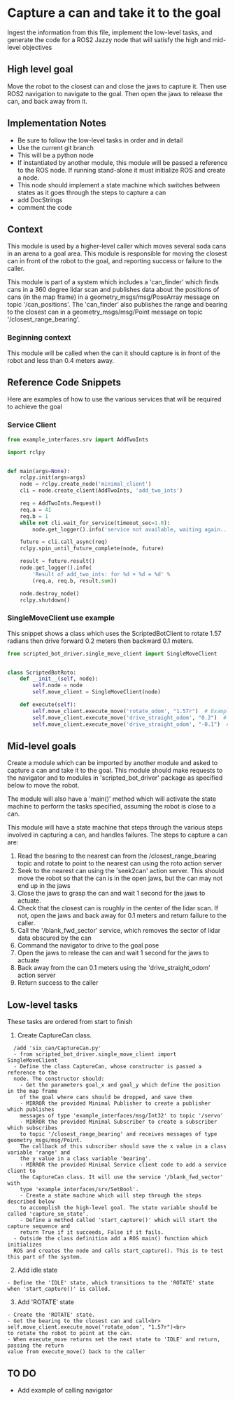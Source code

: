 # Capture a can and take it to the goal

Ingest the information from this file, implement the low-level tasks, and generate
the code for a ROS2 Jazzy node that will satisfy the high and mid-level objectives

## High level goal

Move the robot to the closest can and close the jaws to capture it.
Then use ROS2 navigation to navigate to the goal. Then open the jaws
to release the can, and back away from it.

## Implementation Notes
- Be sure to follow the low-level tasks in order and in detail
- Use the current git branch
- This will be a python node
- If instantiated by another module, this module will be passed a reference to the ROS
node. If running stand-alone it must initialize ROS and create a node.
- This node should implement a state machine which switches between states as it goes
through the steps to capture a can
- add DocStrings
- comment the code

## Context

This module is used by a higher-level caller which moves several soda cans in an arena
to a goal area. This module is responsible for moving the closest can in front
of the robot to the goal, and reporting success or failure to the caller.

This module is part of a system which includes a 'can_finder' which finds cans
in a 360 degree lidar scan and publishes data about the positions
of cans (in the map frame) in a geometry_msgs/msg/PoseArray message on topic
'/can_positions'. The 'can_finder' also publishes the range and bearing to
the closest can in a geometry_msgs/msg/Point message on topic '/closest_range_bearing'.

### Beginning context

This module will be called when the can it should capture is in front of the robot
and less than 0.4 meters away.

## Reference Code Snippets

Here are examples of how to use the various services that will be required to achieve
the goal

### Service Client

```python
from example_interfaces.srv import AddTwoInts

import rclpy


def main(args=None):
    rclpy.init(args=args)
    node = rclpy.create_node('minimal_client')
    cli = node.create_client(AddTwoInts, 'add_two_ints')

    req = AddTwoInts.Request()
    req.a = 41
    req.b = 1
    while not cli.wait_for_service(timeout_sec=1.0):
        node.get_logger().info('service not available, waiting again...')

    future = cli.call_async(req)
    rclpy.spin_until_future_complete(node, future)

    result = future.result()
    node.get_logger().info(
        'Result of add_two_ints: for %d + %d = %d' %
        (req.a, req.b, result.sum))

    node.destroy_node()
    rclpy.shutdown()
```

### SingleMoveClient use example

This snippet shows a class which uses the ScriptedBotClient to rotate 1.57 radians
then drive forward 0.2 meters then backward 0.1 meters.

```python
from scripted_bot_driver.single_move_client import SingleMoveClient


class ScriptedBotRoto:
    def __init__(self, node):
        self.node = node
        self.move_client = SingleMoveClient(node)

    def execute(self):
        self.move_client.execute_move('rotate_odom', "1.57r")  # Example angle in radians
        self.move_client.execute_move('drive_straight_odom', "0.2")  # Example distance in meters
        self.move_client.execute_move('drive_straight_odom', "-0.1")  # Example distance in meters
```

## Mid-level goals

Create a module which can be imported by another module and asked to capture a can and take
it to the goal. This module should make requests to the navigator and to modules in
'scripted_bot_driver' package as specified below to move the robot.

The module will also have a 'main()' method which will activate the state machine to
perform the tasks specified, assuming the robot is close to a can.

This module will have a state machine that steps through the various steps involved in
capturing a can, and handles failures. The steps to capture a can are:

1. Read the bearing to the nearest can from the /closest_range_bearing topic
and rotate to point to the nearest can using the roto action server
2. Seek to the nearest can using the 'seek2can' action server. This should
move the robot so that the can is in the open jaws, but the can may not end up
in the jaws
3. Close the jaws to grasp the can and wait 1 second for the jaws to actuate.
4. Check that the closest can is roughly in the center of the lidar scan.
If not, open the jaws and back away for 0.1 meters and return failure to the caller.
5. Call the '/blank_fwd_sector' service, which removes the sector of lidar data
obscured by the can
6. Command the navigator to drive to the goal pose
7. Open the jaws to release the can and wait 1 second for the jaws to actuate
8. Back away from the can 0.1 meters using the 'drive_straight_odom' action server
9. Return success to the caller

## Low-level tasks

These tasks are ordered from start to finish

1. Create CaptureCan class.

```aider
  /add 'six_can/CaptureCan.py'
  - from scripted_bot_driver.single_move_client import SingleMoveClient
  - Define the class CaptureCan, whose constructor is passed a reference to the
  node. The constructor should:
    - Get the parameters goal_x and goal_y which define the position in the map frame
    of the goal where cans should be dropped, and save them
    - MIRROR the provided Minimal Publisher to create a publisher which publishes
    messages of type 'example_interfaces/msg/Int32' to topic '/servo'
    - MIRROR the provided Minimal Subscriber to create a subscriber which subscribes
    to topic '/closest_range_bearing' and receives messages of type geometry_msgs/msg/Point.
    The callback of this subscriber should save the x value in a class variable 'range' and
    the y value in a class variable 'bearing'.
    - MIRROR the provided Minimal Service client code to add a service client to
    the CaptureCan class. It will use the service '/blank_fwd_sector' with
    type 'example_interfaces/srv/SetBool'.
    - Create a state machine which will step through the steps described below
    to accomplish the high-level goal. The state variable should be called 'capture_sm_state'.
    - Define a method called 'start_capture()' which will start the capture sequence and
    return True if it succeeds, False if it fails.
  - Outside the class definition add a ROS main() function which initializes
  ROS and creates the node and calls start_capture(). This is to test this part of the system.
```

2. Add idle state

```aider
- Define the 'IDLE' state, which transitions to the 'ROTATE' state when 'start_capture()' is called.
```

3. Add 'ROTATE' state

```aider
- Create the 'ROTATE' state.
- Get the bearing to the closest can and call<br>
self.move_client.execute_move('rotate_odom', "1.57r")<br>
to rotate the robot to point at the can.
- When execute_move returns set the next state to 'IDLE' and return, passing the return
value from execute_move() back to the caller
```

## TO DO
- Add example of calling navigator
